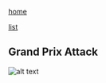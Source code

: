 [home](/zaliczeniowe1awww/)

[list](/zaliczeniowe1awww/list)

## Grand Prix Attack

![alt text](https://www.thechesswebsite.com/wp-content/uploads/2013/02/grand-prix-attack-featured1.jpg "Grand Prix Attack")
